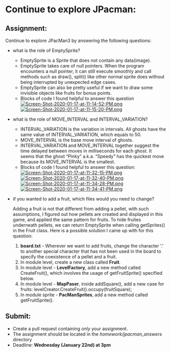 # Continue to explore JPacman:

## Assignment:
Continue to explore JPacMan3 by answering the following questions:
+ what is the role of EmptySprite?
	-   EmptySprite is a Sprite that does not contain any data(image).
	-   EmptySprite takes care of null pointers. When the program encounters a null pointer, it can still execute smoothly and call methods such as draw(), split() like other normal sprite does without being interrupted by unexpected edge cases.
	-   EmptySprite can also be pretty useful if we want to draw some invisible objects like fruits for bonus points.
	-   Blocks of code I found helpful to answer this question
	[![Screen-Shot-2020-01-17-at-11-14-52-PM.png](https://i.postimg.cc/NjHWG8pM/Screen-Shot-2020-01-17-at-11-14-52-PM.png)](https://postimg.cc/bZq63nXc)
[![Screen-Shot-2020-01-17-at-11-15-20-PM.png](https://i.postimg.cc/44KCFTVV/Screen-Shot-2020-01-17-at-11-15-20-PM.png)](https://postimg.cc/NLwP5SNj)

+ what is the role of MOVE_INTERVAL and INTERVAL_VARIATION?

	- INTERVAL_VARIATION is the variation in intervals. All ghosts have the same value of INTERVAL_VARIATION, which equals to 50.  
	- MOVE_INTERVAL is the base move interval of ghosts.
	- INTERVAL_VARIATION and MOVE_INTERVAL together suggest the time delayed between moves in milliseconds for each ghost. It seems that the ghost “Pinky” a.k.a. “Speedy” has the quickest move because its MOVE_INTERVAL is the smallest.
	- Blocks of code I found helpful to answer this question:
	[![Screen-Shot-2020-01-17-at-11-32-15-PM.png](https://i.postimg.cc/N0PJ15NV/Screen-Shot-2020-01-17-at-11-32-15-PM.png)](https://postimg.cc/4KVQGNRb)
	[![Screen-Shot-2020-01-17-at-11-32-40-PM.png](https://i.postimg.cc/s2tPjSHV/Screen-Shot-2020-01-17-at-11-32-40-PM.png)](https://postimg.cc/FfVkGfQq)
	[![Screen-Shot-2020-01-17-at-11-34-28-PM.png](https://i.postimg.cc/y8x00nw1/Screen-Shot-2020-01-17-at-11-34-28-PM.png)](https://postimg.cc/pmN9HQW4)
	[![Screen-Shot-2020-01-17-at-11-34-41-PM.png](https://i.postimg.cc/G3jDNZR3/Screen-Shot-2020-01-17-at-11-34-41-PM.png)](https://postimg.cc/s1v1GH1b)
	

+ if you wanted to add a fruit, which files would you need to change?
	
	Adding a fruit is not that different from adding a pellet, with such assumptions, I figured out how pellets are created and displayed in this game, and applied the same pattern for fruits. To hide fruites underneath pellets, we can return EmptySprite when calling getSprites() in the Fruit class. Here is a possible solution I came up with for this question: 
	1. **board.txt** - Wherever we want to add fruits, change the character '.' to another special character that has not been used in the board to specify the coexistence of a pellet and a fruit.  
	2. In module level, create a new class called **Fruit**.
	3. In module level - **LevelFactory**, add a new method called CreateFruit(), which involves the usage of getFruitSprite() specified below.
	4. In module level - **MapPaser**, inside addSquare(), add a new case for fruits: levelCreator.CreateFruit().occupy(fruitSquare);
	5. In module sprite - **PacManSprites**, add a new method called getFruitSprite().
	
## Submit:
- Create a pull request containing *only* your assignment.
- The assignment should be located in the *homework/jpacman_answers* directory
- Deadline: **Wednesday (January 22nd) at 3pm**
